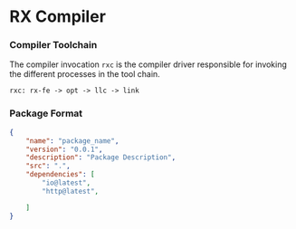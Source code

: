 # RX Compiler

### Compiler Toolchain

The compiler invocation `rxc` is the compiler driver responsible for invoking 
the different processes in the tool chain.

```
rxc: rx-fe -> opt -> llc -> link
```

### Package Format

```json
{
    "name": "package_name",
    "version": "0.0.1",
    "description": "Package Description",
    "src": ".", 
    "dependencies": [
        "io@latest",
        "http@latest",

    ]
}
```


